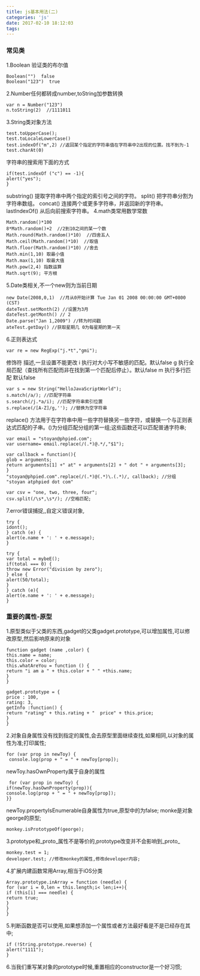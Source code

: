 ```yaml
---
title: js基本用法(二)
categories: 'js'
date: 2017-02-10 18:12:03
tags:
---
```


### 常见类
1.Boolean 验证类的布尔值

	Boolean("")  false
	Boolean("123")  true
2.Number任何都转成number,toString加参数转换
	
	var n = Number("123")
	n.toString(2)  //1111011
3.String类对象方法

	test.toUpperCase();
	test.toLocaleLowerCase()
	test.indexOf("m",2) //返回某个指定的字符串值在字符串中2出现的位置。找不到为-1 
	test.charAt(0)

字符串的搜索用下面的方式
	
	if(test.indexOf ("c") == -1){
	alert("yes");
	}
substring()	提取字符串中两个指定的索引号之间的字符。
split()	把字符串分割为字符串数组。
concat()	连接两个或更多字符串，并返回新的字符串。
lastIndexOf()	从后向前搜索字符串。
4.math类常用数学常数
	
	Math.random()*100
	8*Math.random()+2  //2到10之间的某一个数	
	Math.round(Math.random()*10)  //四舍五人
	Math.ceil(Math.random()*10)  //取值
	Math.floor(Math.random()*10) //舍去
	Math.min(1,10) 取最小值
	Math.max(1,10) 取最大值
	Math.pow(2,4) 指数运算
	Math.sqrt(9); 平方根
5.Date类相关,不一个new则为当前日期

	new Date(2008,0,1)	//月从0开始计算 Tue Jan 01 2008 00:00:00 GMT+0800 (CST)
	dateTest.setMonth(2) //设置为3月
	dateTest.getMonth() // 2
	Date.parse("Jan 1,2009") //转为时间戳
	ateTest.getDay() //获取星期几 0为每星期的第一天
6.正则表达式

	var re = new RegExp("j.*t","gmi");	
	
修饰符	描述,一旦设置不能更改
i	执行对大小写不敏感的匹配。默认false
g	执行全局匹配（查找所有匹配而非在找到第一个匹配后停止）。默认false 
m	执行多行匹配 默认false

	var s = new String("HelloJavaScriptWorld");
	s.match(/a/); //匹配字符串
	s.search(/j.*a/i); //匹配字符串索引位置
	s.replace(/[A-Z]/g,''); //替换为空字符串
replace() 方法用于在字符串中用一些字符替换另一些字符，或替换一个与正则表达式匹配的子串。()为分组匹配分组的第一组;这些函数还可以匹配普通字符串;
	
	var email = "stoyan@phpied.com";
	var username= email.replace(/(.*)@.*/,"$1");
	
	var callback = function(){ 
	glob = arguments;
	return arguments[1] +" at" + arguments[2] + " dot " + arguments[3];
	}
	"stoyan@phpied.com".replace(/(.*)@(.*)\.(.*)/, callback); //分组
	"stoyan atphpied dot com" 
	
	var csv = "one, two, three, four";
	csv.split(/\s*,\s*/); //空格匹配;
7.error错误捕捉,,自定义错误对象,

	try {
	idont();
	} catch (e) {
	alert(e.name + ': ' + e.message);
	}	
	
	try {
	var total = mybeE();
	if(total === 0) {
	throw new Error("division by zero");
	} else {
	alert(50/total);
	}
	} catch (e){
	alert(e.name + ': ' + e.message);
	}
	
### 重要的属性-原型
1.原型类似于父类的东西,gadget的父类gadget.prototype,可以增加属性,可以修改原型,然后影响原来的对象
	
	function gadget (name ,color) {
	this.name = name;
	this.color = color;
	this.whatAreYou = function () {
	return "i am a " + this.color + " " +this.name;
	}
	}			
	
	gadget.prototype = {
	price : 100,
	rating: 3,
	getInfo :function() {
	return "rating" + this.rating + "  price" + this.price;
	}
	}
2.对象自身属性没有找到指定的属性,会去原型里面继续查找,如果相同,以对象的属性为准;打印属性;
	
	for (var prop in newToy) {
	 console.log(prop + " = " + newToy[prop]);
	 	
newToy.hasOwnProperty属于自身的属性
	 	
	 for (var prop in newToy) {
	if(newToy.hasOwnProperty(prop)){
	console.log(prop + " = " + newToy[prop]);
	}}	
newToy.propertyIsEnumerable自身属性为true,原型中的为false;
monke是对象george的原型;

	monkey.isPrototypeOf(george);
3.prototype和_proto_属性不是等价的,prototype改变并不会影响到_proto_

	monkey.test = 1;
	developer.test; //修改monkey的属性,修改developer内容;
4.扩展内建函数常用Array,相当于iOS分类

	Array.prototype.inArray = function (needle) {
	for (var i = 0,len = this.length;i< len;i++){
	if (this[i] === needle) {
	return true;
	}
	}
	}	
5.判断函数是否可以使用,如果想添加一个属性或者方法最好看是不是已经存在其中;

	if (!String.prototype.reverse) {
	alert("1111");
	}
6.当我们重写某对象的prototype时候,重置相应的constructor是一个好习惯;		